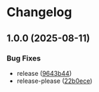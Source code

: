 # Changelog

## 1.0.0 (2025-08-11)


### Bug Fixes

* release ([9643b44](https://github.com/rewweRrr/test/commit/9643b447dc74dd6284d3da119627b6bd728bda6c))
* release-please ([22b0ece](https://github.com/rewweRrr/test/commit/22b0ece272a34037139aac05f5e8d1e0ff00dbf4))
